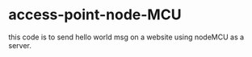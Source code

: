 # access-point-node-MCU

this code is to send hello world msg on a website using nodeMCU as a server.
